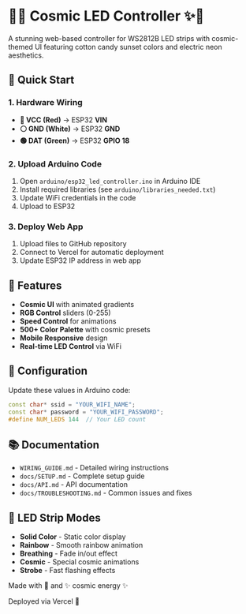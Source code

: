 # 🌈✨ Cosmic LED Controller ✨🌈

A stunning web-based controller for WS2812B LED strips with cosmic-themed UI featuring cotton candy sunset colors and electric neon aesthetics.

## 🚀 Quick Start

### 1. Hardware Wiring
- **🔴 VCC (Red)** → ESP32 **VIN**
- **⚪ GND (White)** → ESP32 **GND** 
- **🟢 DAT (Green)** → ESP32 **GPIO 18**

### 2. Upload Arduino Code
1. Open `arduino/esp32_led_controller.ino` in Arduino IDE
2. Install required libraries (see `arduino/libraries_needed.txt`)
3. Update WiFi credentials in the code
4. Upload to ESP32

### 3. Deploy Web App
1. Upload files to GitHub repository
2. Connect to Vercel for automatic deployment
3. Update ESP32 IP address in web app

## 📱 Features
- **Cosmic UI** with animated gradients
- **RGB Control** sliders (0-255)
- **Speed Control** for animations
- **500+ Color Palette** with cosmic presets
- **Mobile Responsive** design
- **Real-time LED Control** via WiFi

## 🔧 Configuration
Update these values in Arduino code:
```cpp
const char* ssid = "YOUR_WIFI_NAME";
const char* password = "YOUR_WIFI_PASSWORD";
#define NUM_LEDS 144  // Your LED count
```

## 📚 Documentation

- `WIRING_GUIDE.md` - Detailed wiring instructions
- `docs/SETUP.md` - Complete setup guide
- `docs/API.md` - API documentation
- `docs/TROUBLESHOOTING.md` - Common issues and fixes

## 🎯 LED Strip Modes

- **Solid Color** - Static color display
- **Rainbow** - Smooth rainbow animation
- **Breathing** - Fade in/out effect
- **Cosmic** - Special cosmic animations
- **Strobe** - Fast flashing effects

Made with 💖 and ✨ cosmic energy ✨

Deployed via Vercel 🚀
